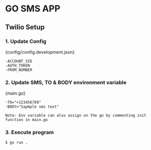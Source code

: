 # GO SMS APP

## Twilio Setup

### 1. Update Config
{config/config.development.json}

    -ACCOUNT_SID
    -AUTH_TOKEN
    -FROM_NUMBER
    
### 2. Update SMS, TO & BODY environment variable 
{main.go}

    -TO="+123456789"
    -BODY="Sapmple sms text"
    
    Note: Env variable can also assign on the go by commenting init function in main.go
    
### 3. Execute program

```b
$ go run .
```
